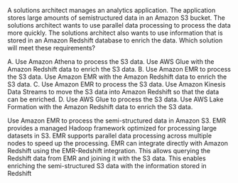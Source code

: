 A solutions architect manages an analytics application. The application stores large amounts of semistructured data in an Amazon S3 bucket. The solutions architect wants to use parallel data processing to process the data more quickly. The solutions architect also wants to use information that is stored in an Amazon Redshift database to enrich the data. Which solution will meet these requirements? 

A. Use Amazon Athena to process the S3 data. Use AWS Glue with the Amazon Redshift data to enrich the S3 data. 
B. Use Amazon EMR to process the S3 data. Use Amazon EMR with the Amazon Redshift data to enrich the S3 data. 
C. Use Amazon EMR to process the S3 data. Use Amazon Kinesis Data Streams to move the S3 data into Amazon Redshift so that the data can be enriched. 
D. Use AWS Glue to process the S3 data. Use AWS Lake Formation with the Amazon Redshift data to enrich the S3 data.

Use Amazon EMR to process the semi-structured data in Amazon S3. EMR provides a managed Hadoop framework optimized for processing large datasets in S3. 
EMR supports parallel data processing across multiple nodes to speed up the processing. 
EMR can integrate directly with Amazon Redshift using the EMR-Redshift integration. This allows querying the Redshift data from EMR and joining it with the S3 data. This enables enriching the semi-structured S3 data with the information stored in Redshift